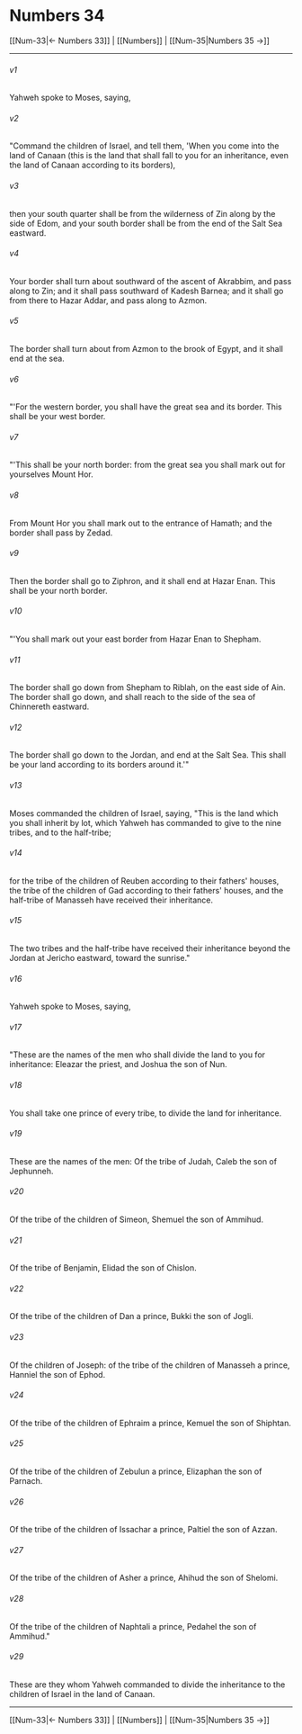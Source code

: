 # Numbers 34

[[Num-33|← Numbers 33]] | [[Numbers]] | [[Num-35|Numbers 35 →]]
***



###### v1 
Yahweh spoke to Moses, saying, 

###### v2 
"Command the children of Israel, and tell them, 'When you come into the land of Canaan (this is the land that shall fall to you for an inheritance, even the land of Canaan according to its borders), 

###### v3 
then your south quarter shall be from the wilderness of Zin along by the side of Edom, and your south border shall be from the end of the Salt Sea eastward. 

###### v4 
Your border shall turn about southward of the ascent of Akrabbim, and pass along to Zin; and it shall pass southward of Kadesh Barnea; and it shall go from there to Hazar Addar, and pass along to Azmon. 

###### v5 
The border shall turn about from Azmon to the brook of Egypt, and it shall end at the sea. 

###### v6 
"'For the western border, you shall have the great sea and its border. This shall be your west border. 

###### v7 
"'This shall be your north border: from the great sea you shall mark out for yourselves Mount Hor. 

###### v8 
From Mount Hor you shall mark out to the entrance of Hamath; and the border shall pass by Zedad. 

###### v9 
Then the border shall go to Ziphron, and it shall end at Hazar Enan. This shall be your north border. 

###### v10 
"'You shall mark out your east border from Hazar Enan to Shepham. 

###### v11 
The border shall go down from Shepham to Riblah, on the east side of Ain. The border shall go down, and shall reach to the side of the sea of Chinnereth eastward. 

###### v12 
The border shall go down to the Jordan, and end at the Salt Sea. This shall be your land according to its borders around it.'" 

###### v13 
Moses commanded the children of Israel, saying, "This is the land which you shall inherit by lot, which Yahweh has commanded to give to the nine tribes, and to the half-tribe; 

###### v14 
for the tribe of the children of Reuben according to their fathers' houses, the tribe of the children of Gad according to their fathers' houses, and the half-tribe of Manasseh have received their inheritance. 

###### v15 
The two tribes and the half-tribe have received their inheritance beyond the Jordan at Jericho eastward, toward the sunrise." 

###### v16 
Yahweh spoke to Moses, saying, 

###### v17 
"These are the names of the men who shall divide the land to you for inheritance: Eleazar the priest, and Joshua the son of Nun. 

###### v18 
You shall take one prince of every tribe, to divide the land for inheritance. 

###### v19 
These are the names of the men: Of the tribe of Judah, Caleb the son of Jephunneh. 

###### v20 
Of the tribe of the children of Simeon, Shemuel the son of Ammihud. 

###### v21 
Of the tribe of Benjamin, Elidad the son of Chislon. 

###### v22 
Of the tribe of the children of Dan a prince, Bukki the son of Jogli. 

###### v23 
Of the children of Joseph: of the tribe of the children of Manasseh a prince, Hanniel the son of Ephod. 

###### v24 
Of the tribe of the children of Ephraim a prince, Kemuel the son of Shiphtan. 

###### v25 
Of the tribe of the children of Zebulun a prince, Elizaphan the son of Parnach. 

###### v26 
Of the tribe of the children of Issachar a prince, Paltiel the son of Azzan. 

###### v27 
Of the tribe of the children of Asher a prince, Ahihud the son of Shelomi. 

###### v28 
Of the tribe of the children of Naphtali a prince, Pedahel the son of Ammihud." 

###### v29 
These are they whom Yahweh commanded to divide the inheritance to the children of Israel in the land of Canaan.

***
[[Num-33|← Numbers 33]] | [[Numbers]] | [[Num-35|Numbers 35 →]]
